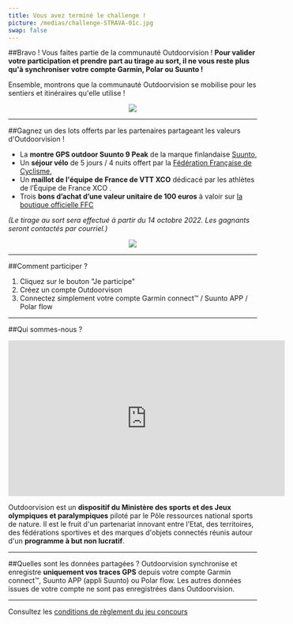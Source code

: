 ```yaml
---
title: Vous avez terminé le challenge !
picture: /medias/challenge-STRAVA-01c.jpg
swap: false
---
```




##Bravo !
Vous faites partie de la communauté Outdoorvision ! **Pour valider votre participation et prendre part au tirage au sort, il ne vous reste plus qu'à synchroniser votre compte Garmin, Polar ou Suunto !**
<participate></participate>

Ensemble, montrons que la communauté Outdoorvision se mobilise pour les sentiers et itinéraires qu'elle utilise !

<p align="center">
  <img src="/medias/challenge-STRAVA-02.jpg">
</p>

---

##Gagnez un des lots offerts par les partenaires partageant les valeurs d'Outdoorvision !

- La **montre GPS outdoor Suunto 9 Peak** de la marque finlandaise [Suunto](https://www.suunto.com/fr-fr/),
- Un **séjour vélo** de 5 jours / 4 nuits offert par la [Fédération Française de Cyclisme](https://www.ffc.fr/sejours-ffc/),
- Un **maillot de l'équipe de France de VTT XCO** dédicacé par les athlètes de l’Équipe de France XCO .
- Trois **bons d’achat d’une valeur unitaire de 100 euros** à valoir sur [la boutique officielle FFC](https://boutique.ffc.fr/)
 
*(Le tirage au sort sera effectué à partir du 14 octobre 2022. Les gagnants seront contactés par courriel.)*

<p align="center">
  <img src="/medias/challenge-STRAVA-03b.jpg">
</p>

---

##Comment participer ?

1. Cliquez sur le bouton "Je participe"
2. Créez un compte Outdoorvison
3. Connectez simplement votre compte Garmin connect™ / Suunto APP / Polar flow
<participate></participate>

---

##Qui sommes-nous ?
<p align="center">
<iframe width="560" height="315" src="https://www.youtube.com/embed/Sua7VDlhBs4" title="YouTube video player" frameborder="0" allow="accelerometer; autoplay; clipboard-write; encrypted-media; gyroscope; picture-in-picture" allowfullscreen></iframe>
</p>

Outdoorvision est un **dispositif du Ministère des sports et des Jeux olympiques et paralympiques** piloté par le Pôle ressources national sports de nature. Il est le fruit d'un partenariat innovant entre l'Etat, des territoires, des fédérations sportives et des marques d'objets connectés réunis autour d'un **programme à but non lucratif**. 

---

##Quelles sont les données partagées ?
Outdoorvision synchronise et enregistre **uniquement vos traces GPS** depuis votre compte Garmin connect™, Suunto APP (appli Suunto) ou Polar flow. Les autres données issues de votre compte ne sont pas enregistrées dans Outdoorvision.

---

Consultez les [conditions de règlement du jeu concours](/medias/reglement-challenge-STRAVA-VF.pdf)
<participate></participate>
